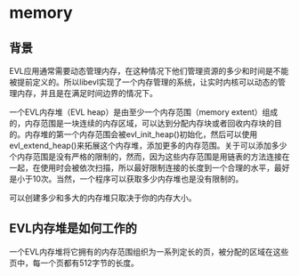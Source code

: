 ﻿# memory

## 背景

EVL应用通常需要动态管理内存，在这种情况下他们管理资源的多少和时间是不能被提前定义的。所以libevl实现了一个内存管理的系统，让实时内核可以动态的管理内存，并且是在满足时间边界的情况下。

一个EVL内存堆（EVL heap）是由至少一个内存范围（memory extent）组成的，内存范围是一块连续的内存区域，可以达到分配内存块或者回收内存块的目的。内存堆的第一个内存范围会被evl_init_heap()初始化，然后可以使用evl_extend_heap()来拓展这个内存堆，添加更多的内存范围。关于可以添加多少个内存范围是没有严格的限制的，然而，因为这些内存范围是用链表的方法连接在一起，在使用时会被依次扫描，所以最好限制连接的长度到一个合理的水平，最好是小于10次。当然，一个程序可以获取多少内存堆也是没有限制的。

可以创建多少和多大的内存堆只取决于你的内存大小。

## EVL内存堆是如何工作的

一个EVL内存堆将它拥有的内存范围组织为一系列定长的页，被分配的区域在这些页中，每一个页都有512字节的长度。